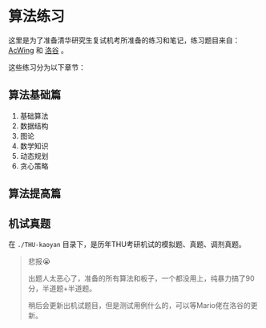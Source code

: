 # 算法练习

这里是为了准备清华研究生复试机考所准备的练习和笔记，练习题目来自：[AcWing](https://www.acwing.com/) 和 [洛谷](https://www.luogu.com.cn/) 。

这些练习分为以下章节：

## 算法基础篇

1. 基础算法
2. 数据结构
3. 图论
4. 数学知识
5. 动态规划
6. 贪心策略

## 算法提高篇

## 机试真题

在 `./THU-kaoyan` 目录下，是历年THU考研机试的模拟题、真题、调剂真题。

> 悲报😭
>
> 出题人太恶心了，准备的所有算法和板子，一个都没用上，纯暴力搞了90分，半道题+半道题。
>
> 稍后会更新出机试题目，但是测试用例什么的，可以等Mario佬在洛谷的更新。
